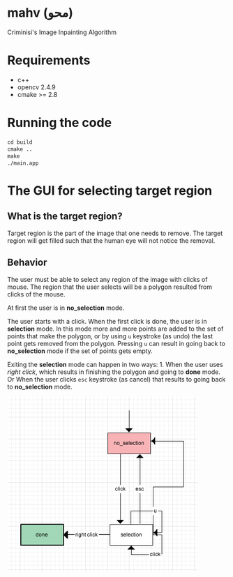 mahv (محو)
====

Criminisi's Image Inpainting Algorithm

Requirements
============

* c++
* opencv 2.4.9
* cmake >= 2.8

Running the code
================

```
cd build
cmake ..
make
./main.app
```


The GUI for selecting target region
====================================

What is the target region?
---------------------------

Target region is the part of the image that one needs to remove. The target region will get filled such that the human eye will not notice the removal.

Behavior
----------

The user must be able to select any region of the image with clicks of mouse. The region that the user selects will be a polygon resulted from clicks of the mouse.

At first the user is in __no_selection__ mode.

The user starts with a click. When the first click is done, the user is in __selection__ mode. In this mode more and more points are added to the set of points that make the polygon, or by using `u` keystroke (as undo) the last point gets removed from the polygon. Pressing `u` can result in going back to __no_selection__ mode if the set of points gets empty.

Exiting the __selection__ mode can happen in two ways: 1. When the user uses _right click_, which results in finishing the polygon and going to __done__ mode. Or When the user clicks `esc` keystroke (as cancel) that results to going back to __no_selection__ mode.

![GUI Flowchart](https://github.com/yassersouri/mahv/blob/master/extras/gui-flowchart.png)